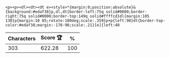 `<p><p><dl><dt><dt e><style>*{margin:0;position:absolute}&{background:#edaf38}p,dl,dt{border-left:75q solid#0000;border-right:75q solid#0000;border-top:149q solid#ffffcd}dl{margin:105 130}p{margin:10 85;rotate:180deg;scale:.359}p+p{left:90}dt{border-top-color:#edaf38;margin:-170-90;scale:.21}[e]{left:40`

| Characters | Score 🏆 | %   |
| ---------- | -------- | --- |
| 303        | 622.28   | 100 |
